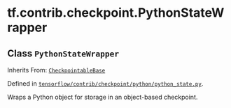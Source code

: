 <div itemscope itemtype="http://developers.google.com/ReferenceObject">
<meta itemprop="name" content="tf.contrib.checkpoint.PythonStateWrapper" />
<meta itemprop="path" content="Stable" />
</div>

# tf.contrib.checkpoint.PythonStateWrapper

## Class `PythonStateWrapper`

Inherits From: [`CheckpointableBase`](../../../tf/contrib/checkpoint/CheckpointableBase.md)



Defined in [`tensorflow/contrib/checkpoint/python/python_state.py`](/code/stable/tensorflow/contrib/checkpoint/python/python_state.py).

Wraps a Python object for storage in an object-based checkpoint.

